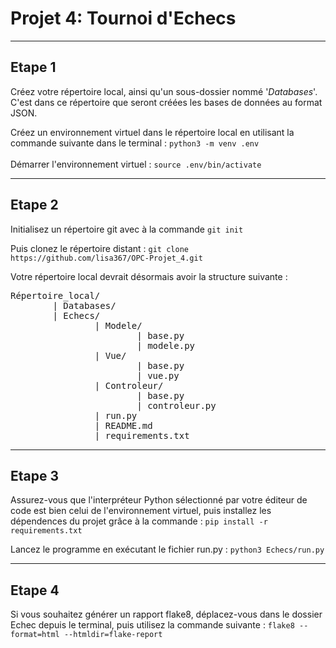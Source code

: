 # Projet 4: Tournoi d'Echecs
***

## <b>Etape 1</b>
Créez votre répertoire local, ainsi qu'un sous-dossier nommé '_Databases_'.   
C'est dans ce répertoire que seront créées les bases de données au format JSON.  

Créez un environnement virtuel dans le répertoire local en utilisant la commande suivante dans le terminal : 
`python3 -m venv .env` 
<br>
<br>
Démarrer l'environnement virtuel :
`source .env/bin/activate`

---

## <b>Etape 2</b>
Initialisez un répertoire git avec à la commande `git init`


Puis clonez le répertoire distant : 
`git clone https://github.com/lisa367/OPC-Projet_4.git`

Votre répertoire local devrait désormais avoir la structure suivante : 
<pre>Répertoire_local/
        | Databases/
        | Echecs/
                | Modele/
                        | base.py
                        | modele.py
                | Vue/
                        | base.py
                        | vue.py               
                | Controleur/
                        | base.py
                        | controleur.py
                | run.py
                | README.md
                | requirements.txt
</pre>
---

## <b>Etape 3</b>
Assurez-vous que l'interpréteur Python sélectionné par votre éditeur de code est bien celui de l'environnement virtuel, puis installez les dépendences du projet grâce à la commande : `pip install -r requirements.txt`

Lancez le programme en exécutant le fichier run.py : `python3 Echecs/run.py`

---

## <b>Etape 4</b>

Si vous souhaitez générer un rapport flake8, déplacez-vous dans le dossier Echec depuis le terminal, puis utilisez la commande suivante : `flake8 --format=html --htmldir=flake-report`